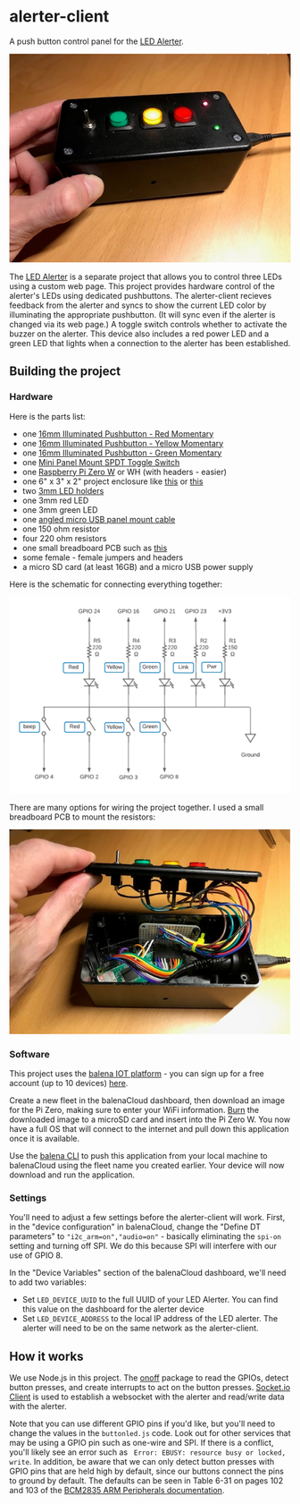 # alerter-client
A push button control panel for the [LED Alerter](https://github.com/balenalabs-incubator/LED-Alerter).

![](https://raw.githubusercontent.com/alanb128/alerter-client/master/images/exterior.png)

The [LED Alerter](https://github.com/balenalabs-incubator/LED-Alerter) is a separate project that allows you to control three LEDs using a custom web page. This project provides hardware control of the alerter's LEDs using dedicated pushbuttons. The alerter-client recieves feedback from the alerter and syncs to show the current LED color by illuminating the appropriate pushbutton. (It will sync even if the alerter is changed via its web page.) A toggle switch controls whether to activate the buzzer on the alerter. This device also includes a red power LED and a green LED that lights when a connection to the alerter has been established.

## Building the project

### Hardware
Here is the parts list:
- one [16mm Illuminated Pushbutton - Red Momentary](https://www.adafruit.com/product/1439)
- one [16mm Illuminated Pushbutton - Yellow Momentary](https://www.adafruit.com/product/1441)
- one [16mm Illuminated Pushbutton - Green Momentary](https://www.adafruit.com/product/1440)
- one [Mini Panel Mount SPDT Toggle Switch](https://www.adafruit.com/product/3221)
- one [Raspberry Pi Zero W](https://www.raspberrypi.com/products/raspberry-pi-zero-w/) or WH (with headers - easier)
- one 6" x 3" x 2" project enclosure like [this](https://www.radioshack.com/products/radioshack-project-enclosure-6x3x2?variant=20332261445) or [this](https://www.amazon.com/dp/B07TS6RY85/)
- two [3mm LED holders](https://www.adafruit.com/product/2179)
- one 3mm red LED
- one 3mm green LED
- one [angled micro USB panel mount cable](https://www.amazon.com/gp/product/B08RRZBRC8/)
- one 150 ohm resistor
- four 220 ohm resistors
- one small breadboard PCB such as [this](https://www.adafruit.com/product/1214)
- some female - female jumpers and headers
- a micro SD card (at least 16GB) and a micro USB power supply

Here is the schematic for connecting everything together:

![](https://raw.githubusercontent.com/alanb128/alerter-client/master/images/schematic.png)

There are many options for wiring the project together. I used a small breadboard PCB to mount the resistors:

![](https://raw.githubusercontent.com/alanb128/alerter-client/master/images/interior.png)

### Software
This project uses the [balena IOT platform](https://www.balena.io/) - you can sign up for a free account (up to 10 devices) [here](https://dashboard.balena-cloud.com/login). 

Create a new fleet in the balenaCloud dashboard, then download an image for the Pi Zero, making sure to enter your WiFi information. [Burn](https://www.balena.io/etcher/) the downloaded image to a microSD card and insert into the Pi Zero W. You now have a full OS that will connect to the internet and pull down this application once it is available.

Use the [balena CLI](https://www.balena.io/docs/reference/balena-cli/) to push this application from your local machine to balenaCloud using the fleet name you created earlier. Your device will now download and run the application.

### Settings
You'll need to adjust a few settings before the alerter-client will work. First, in the "device configuration" in balenaCloud, change the "Define DT parameters" to `"i2c_arm=on","audio=on"` - basically eliminating the `spi-on` setting and turning off SPI. We do this because SPI will interfere with our use of GPIO 8.

In the "Device Variables" section of the balenaCloud dashboard, we'll need to add two variables:

- Set `LED_DEVICE_UUID` to the full UUID of your LED Alerter. You can find this value on the dashboard for the alerter device
- Set `LED_DEVICE_ADDRESS` to the local IP address of the LED alerter. The alerter will need to be on the same network as the alerter-client.

## How it works
We use Node.js in this project. The [onoff](https://www.npmjs.com/package/onoff) package to read the GPIOs, detect button presses, and create interrupts to act on the button presses. [Socket.io Client](https://www.npmjs.com/package/socket.io-client) is used to establish a websocket with the alerter and read/write data with the alerter.

Note that you can use different GPIO pins if you'd like, but you'll need to change the values in the `buttonled.js` code. Look out for other services that may be using a GPIO pin such as one-wire and SPI. If there is a conflict, you'll likely see an error such as ` Error: EBUSY: resource busy or locked, write`. In addition, be aware that we can only detect button presses with GPIO pins that are held high by default, since our buttons connect the pins to ground by default. The defaults can be seen in Table 6-31 on pages 102 and 103 of the [BCM2835 ARM Peripherals documentation](http://www.farnell.com/datasheets/1521578.pdf).
